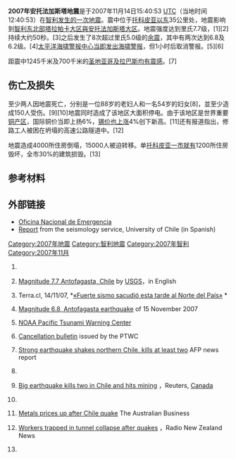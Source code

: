 **2007年安托法加斯塔地震**是于2007年11月14日15:40:53
[UTC](../Page/UTC.md "wikilink")（当地时间12:40:53）在[智利发生的一次](../Page/智利.md "wikilink")[地震](../Page/地震.md "wikilink")。震中位于[托科皮亚以东](../Page/托科皮亚.md "wikilink")35公里处，地震影响到[智利东北部](../Page/智利.md "wikilink")[塔拉帕卡大区與](../Page/塔拉帕卡大区.md "wikilink")[安托法加斯塔大区](../Page/安托法加斯塔大区.md "wikilink")。地震强度达到里氏7.7级，\[1\]\[2\]持续大约50秒。\[3\]之后发生了8次超过里氏5.0级的[余震](../Page/余震.md "wikilink")，其中有两次达到6.8及6.2级。\[4\][太平洋海啸警报中心当即发出](../Page/太平洋海啸警报中心.md "wikilink")[海啸警报](../Page/海啸.md "wikilink")，但1小时后取消警报。\[5\]\[6\]

距震中1245千米及700千米的[圣地亚哥及](../Page/圣地亚哥_\(智利\).md "wikilink")[拉巴斯均有震感](../Page/拉巴斯.md "wikilink")。\[7\]

## 伤亡及损失

至少两人因地震死亡，分别是一位88岁的老妇人和一名54岁的妇女\[8\]，並至少造成150人受伤。\[9\]\[10\]地震同时造成了该地区大面积停电。由于该地区是世界重要[铜产区](../Page/铜.md "wikilink")，国际铜价当即上扬6%，[锡价也上涨](../Page/锡.md "wikilink")4%创下新高。\[11\]还有报道指出，修路工人被困在坍塌的高速公路隧道中。\[12\]

地震造成4000所住房倒塌，15000人被迫转移。单[托科皮亚一市就有](../Page/托科皮亚.md "wikilink")1200所住房毁坏，全市30%的建筑损毁。\[13\]

## 参考材料

## 外部链接

  - [Oficina Nacional de Emergencia](http://www.onemi.cl)
  - [Report](http://ssn.dgf.uchile.cl/cgi-bin/informe_sismo.pl?oid=3295754&yr=2007&mo=11&da=14)
    from the seismology service, University of Chile (in Spanish)

[Category:2007年地震](https://zh.wikipedia.org/wiki/Category:2007年地震 "wikilink")
[Category:智利地震](https://zh.wikipedia.org/wiki/Category:智利地震 "wikilink")
[Category:2007年智利](https://zh.wikipedia.org/wiki/Category:2007年智利 "wikilink")
[Category:2007年11月](https://zh.wikipedia.org/wiki/Category:2007年11月 "wikilink")

1.
2.  [Magnitude 7.7 Antofagasta,
    Chile](http://earthquake.usgs.gov/eqcenter/recenteqsww/Quakes/us2007jsat.php)
     by [USGS](../Page/美国地质调查局.md "wikilink")，in English

3.  Terra.cl, 14/11/07, *[«Fuerte sismo sacudió esta tarde al Norte del
    País»](http://www.terra.cl/noticias/index.cfm?id_reg=878501&id_cat=302)
    *

4.  [Magnitude 6.8, Antofagasta
    earthquake](http://earthquake.usgs.gov/eqcenter/recenteqsww/Quakes/us2007jtaz.php)
     of 15 November 2007

5.  [NOAA Pacific Tsunami Warning Center](http://www.prh.noaa.gov/ptwc/)

6.  [Cancellation
    bulletin](http://www.prh.noaa.gov/ptwc/messages/pacific/2007/pacific.2007.11.14.165356.txt)
    issued by the PTWC

7.  [Strong earthquake shakes northern Chile, kills at least
    two](http://afp.google.com/article/ALeqM5j0lyUZAnd-WZqnex4RvEPH2GsCjA)
     AFP news report

8.
9.  [Big earthquake kills two in Chile and hits
    mining](http://ca.today.reuters.com/news/newsArticle.aspx?type=topNews&storyID=2007-11-14T220750Z_01_N14189438_RTRIDST_0_NEWS-QUAKE-CHILE-COL.XML)
    ，Reuters, [Canada](../Page/Canada.md "wikilink")

10.
11. [Metals prices up after Chile
    quake](http://www.theaustralian.news.com.au/story/0,25197,22762597-20142,00.html)
     The Australian Business

12. [Workers trapped in tunnel collapse after
    quakes](http://www.radionz.co.nz/news/latest/200711151101/workers_trapped_in_tunnel_collapse_after_quakes)
    ，Radio New Zealand News

13.